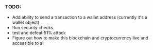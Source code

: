 ### TODO:
* Add ability to send a transaction to a wallet address (currently it's a wallet object)
* Run security checks
* test and defeat 51% attack
* Figure out how to make this blockchain and cryptocurrency live and accessible to all